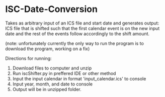 # ISC-Date-Conversion
Takes as arbitrary input of an ICS file and start date and generates output: ICS file that is shifted such that the first calendar event is on the new input date and the rest of the events follow accordingly to the shift amount.

(note: unfortunately currently the only way to run the program is to download the program, working on a fix)

Directions for running:


1. Download files to computer and unzip
2. Run iscShifter.py in preffered IDE or other method
3. Input the input calendar in format 'input_calendar.ics' to console
4. Input year, month, and date to console
5. Output will be in unzipped folder.
